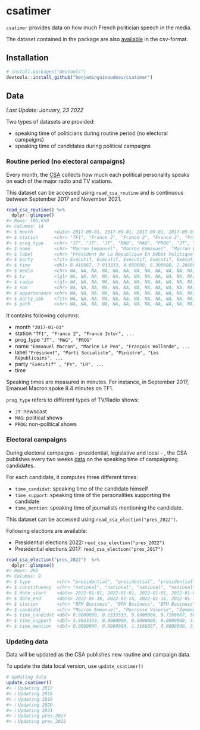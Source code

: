 
<!-- README.md is generated from README.Rmd. Please edit that file -->

# csatimer

`csatimer` provides data on how much French politician speech in the
media.

The dataset contained in the package are also
[available](https://github.com/benjaminguinaudeau/csatimer/tree/master/inst/csv)
in the csv-format.

## Installation

``` r
# install.packages("devtools")
devtools::install_github("benjaminguinaudeau/csatimer")
```

## Data

*Last Update: January, 23 2022*

Two types of datasets are provided:

-   speaking time of politicians during routine period (no electoral
    campaigns)
-   speaking time of candidates during political campaigns

### Routine period (no electoral campaigns)

Every month, the [CSA](https://www.csa.fr/csapluralisme/tableau)
collects how much each political personality speaks on each of the major
radio and TV stations.

This dataset can be accessed using `read_csa_routine` and is continuous
between September 2017 and November 2021.

``` r
read_csa_routine() %>%
  dplyr::glimpse()
#> Rows: 106,850
#> Columns: 14
#> $ month        <date> 2017-09-01, 2017-09-01, 2017-09-01, 2017-09-01, 2017-09-…
#> $ station      <chr> "TF1", "France 2", "France 2", "France 2", "France 2", "F…
#> $ prog_type    <chr> "JT", "JT", "JT", "MAG", "MAG", "PROG", "JT", "MAG", "JT"…
#> $ name         <chr> "Macron Emmanuel", "Macron Emmanuel", "Macron Emmanuel", …
#> $ label        <chr> "Président De La République En Débat Politique", "Préside…
#> $ party        <fct> Exécutif, Exécutif, Exécutif, Exécutif, Exécutif, Exécuti…
#> $ time         <dbl> 8.416667, 7.933333, 4.050000, 6.300000, 2.266667, 3.50000…
#> $ media        <chr> NA, NA, NA, NA, NA, NA, NA, NA, NA, NA, NA, NA, NA, NA, N…
#> $ tv           <lgl> NA, NA, NA, NA, NA, NA, NA, NA, NA, NA, NA, NA, NA, NA, N…
#> $ radio        <lgl> NA, NA, NA, NA, NA, NA, NA, NA, NA, NA, NA, NA, NA, NA, N…
#> $ nom          <chr> NA, NA, NA, NA, NA, NA, NA, NA, NA, NA, NA, NA, NA, NA, N…
#> $ appartenance <chr> NA, NA, NA, NA, NA, NA, NA, NA, NA, NA, NA, NA, NA, NA, N…
#> $ party_abb    <fct> NA, NA, NA, NA, NA, NA, NA, NA, NA, NA, NA, NA, NA, NA, N…
#> $ path         <chr> NA, NA, NA, NA, NA, NA, NA, NA, NA, NA, NA, NA, NA, NA, N…
```

It contains following columns:

-   month <date> `"2017-01-01"`
-   station <chr> `"TF1", "France 2", "France Inter", ...`
-   prog\_type <chr> `"JT", "MAG", "PROG"`
-   name <chr>
    `"Emmanuel Macron", "Marine Le Pen", "François Hollande", ...`
-   label <chr>
    `"Président", "Parti Socialiste", "Ministre", "Les Républicains", ...`
-   party <chr> `"Exécutif" , "Ps", "LR", ...`
-   time <dbl>

Speaking times are measured in minutes. For instance, in September 2017,
Emanuel Macron spoke 8.4 minutes on TF1.

`prog_type` refers to different types of TV/Radio shows:

-   `JT`: newscast
-   `MAG`: political shows
-   `PROG`: non-political shows

### Electoral campaigns

During electoral campaigns - presidential, legislative and local - , the
CSA publishes every two weeks
[data](https://www.csa.fr/Proteger/Garantie-des-droits-et-libertes/Proteger-le-pluralisme-politique/Pendant-une-election)
on the speaking time of campaigning candidates.

For each candidate, it computes three different times:

-   `time_candidat`: speaking time of the candidate himself
-   `time_support`: speaking time of the personalities supporting the
    candidate
-   `time_mention`: speaking time of journalists mentioning the
    candidate.

This dataset can be accessed using `read_csa_election("pres_2022")`.

Following elections are available:

-   Presidential elections 2022: `read_csa_election("pres_2022")`
-   Presidential elections 2017: `read_csa_election("pres_2017")`

``` r
read_csa_election("pres_2022")  %>%
  dplyr::glimpse()
#> Rows: 265
#> Columns: 9
#> $ type          <chr> "presidential", "presidential", "presidential", "preside…
#> $ constituency  <chr> "national", "national", "national", "national", "nationa…
#> $ date_start    <date> 2022-01-01, 2022-01-01, 2022-01-01, 2022-01-01, 2022-01…
#> $ date_end      <date> 2022-01-16, 2022-01-16, 2022-01-16, 2022-01-16, 2022-01…
#> $ station       <chr> "BFM Business", "BFM Business", "BFM Business", "BFM TV"…
#> $ candidat      <chr> "Macron Emmanuel", "Pecresse Valerie", "Zemmour Eric", "…
#> $ time_candidat <dbl> 0.0000000, 0.1333333, 0.6000000, 9.7166667, 50.9166667, …
#> $ time_support  <dbl> 3.9833333, 0.0000000, 0.0000000, 0.0000000, 31.0500000, …
#> $ time_mention  <dbl> 0.0000000, 0.0000000, 1.3166667, 0.0000000, 3.0666667, 1…
```

### Updating data

Data will be updated as the CSA publishes new routine and campaign data.

To update the data local version, use `update_csatimer()`

``` r
# Updating data
update_csatimer()
#> ℹ Updating 2017
#> ℹ Updating 2018
#> ℹ Updating 2019
#> ℹ Updating 2020
#> ℹ Updating 2021
#> ℹ Updating pres_2017
#> ℹ Updating pres_2022
```
